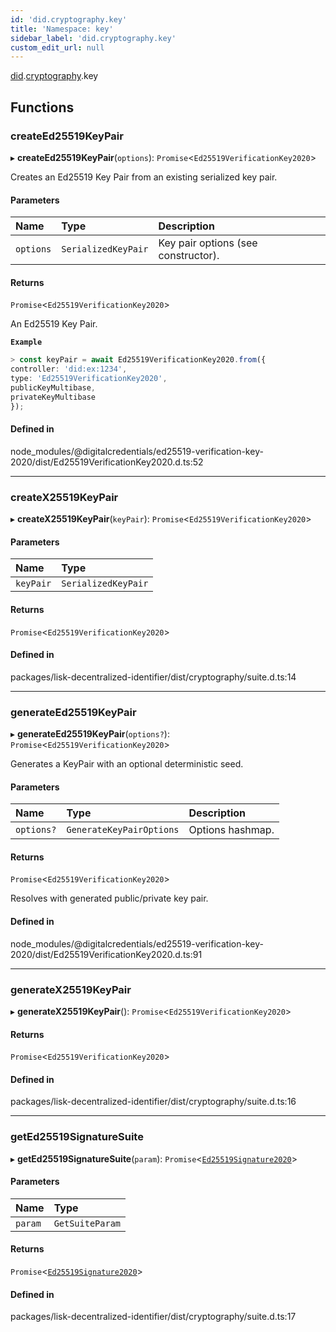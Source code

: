 ```yaml
---
id: 'did.cryptography.key'
title: 'Namespace: key'
sidebar_label: 'did.cryptography.key'
custom_edit_url: null
---
```


[did](did.md).[cryptography](did.cryptography.md).key

## Functions

### createEd25519KeyPair

▸ **createEd25519KeyPair**(`options`): `Promise`<`Ed25519VerificationKey2020`\>

Creates an Ed25519 Key Pair from an existing serialized key pair.

#### Parameters

| Name      | Type                | Description                         |
| :-------- | :------------------ | :---------------------------------- |
| `options` | `SerializedKeyPair` | Key pair options (see constructor). |

#### Returns

`Promise`<`Ed25519VerificationKey2020`\>

An Ed25519 Key Pair.

**`Example`**

```ts
> const keyPair = await Ed25519VerificationKey2020.from({
controller: 'did:ex:1234',
type: 'Ed25519VerificationKey2020',
publicKeyMultibase,
privateKeyMultibase
});
```

#### Defined in

node_modules/@digitalcredentials/ed25519-verification-key-2020/dist/Ed25519VerificationKey2020.d.ts:52

---

### createX25519KeyPair

▸ **createX25519KeyPair**(`keyPair`): `Promise`<`Ed25519VerificationKey2020`\>

#### Parameters

| Name      | Type                |
| :-------- | :------------------ |
| `keyPair` | `SerializedKeyPair` |

#### Returns

`Promise`<`Ed25519VerificationKey2020`\>

#### Defined in

packages/lisk-decentralized-identifier/dist/cryptography/suite.d.ts:14

---

### generateEd25519KeyPair

▸ **generateEd25519KeyPair**(`options?`): `Promise`<`Ed25519VerificationKey2020`\>

Generates a KeyPair with an optional deterministic seed.

#### Parameters

| Name       | Type                     | Description      |
| :--------- | :----------------------- | :--------------- |
| `options?` | `GenerateKeyPairOptions` | Options hashmap. |

#### Returns

`Promise`<`Ed25519VerificationKey2020`\>

Resolves with generated
public/private key pair.

#### Defined in

node_modules/@digitalcredentials/ed25519-verification-key-2020/dist/Ed25519VerificationKey2020.d.ts:91

---

### generateX25519KeyPair

▸ **generateX25519KeyPair**(): `Promise`<`Ed25519VerificationKey2020`\>

#### Returns

`Promise`<`Ed25519VerificationKey2020`\>

#### Defined in

packages/lisk-decentralized-identifier/dist/cryptography/suite.d.ts:16

---

### getEd25519SignatureSuite

▸ **getEd25519SignatureSuite**(`param`): `Promise`<[`Ed25519Signature2020`](../interfaces/did.Ed25519Signature2020.md)\>

#### Parameters

| Name    | Type            |
| :------ | :-------------- |
| `param` | `GetSuiteParam` |

#### Returns

`Promise`<[`Ed25519Signature2020`](../interfaces/did.Ed25519Signature2020.md)\>

#### Defined in

packages/lisk-decentralized-identifier/dist/cryptography/suite.d.ts:17
